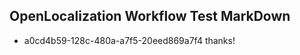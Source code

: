 ## OpenLocalization Workflow Test MarkDown
* a0cd4b59-128c-480a-a7f5-20eed869a7f4 
thanks!<!--HONumber=12月16_HO3-->